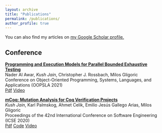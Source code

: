```yaml
---
layout: archive
title: "Publications"
permalink: /publications/
author_profile: true
---
```


You can also find my articles on <u><a href="https://scholar.google.com/citations?user=YBZt0-AAAAAJ&hl=en">my Google Scholar profile</a>.</u>

## Conference ##
[**Programming and Execution Models for Parallel Bounded Exhaustive Testing**](https://dl.acm.org/doi/10.1145/3485543)<br/>
Nader Al Awar, *Kush Jain*, Christopher J. Rossbach, Milos Gligoric  
Conference on Object-Oriented Programming, Systems, Languages, and Applications (OOPSLA 2021)<br/>
[Pdf](https://users.ece.utexas.edu/~gligoric/papers/AlAwarETAL21Tempo.pdf)
[Video](https://www.youtube.com/watch?v=AiWmULuZ8mY)

[**mCoq: Mutation Analysis for Coq Verification Projects**](https://ieeexplore.ieee.org/document/9270399)<br/>
*Kush Jain*, Karl Palmskog, Ahmet Celik, Emilio Jesús Gallego Arias, Milos Gligoric  
Proceedings of the 42nd International Conference on Software Engineering (ICSE 2020)<br/>
[Pdf](http://users.ece.utexas.edu/~gligoric/papers/JainETAL20mCoqTool.pdf)
[Code](https://github.com/EngineeringSoftware/mcoq)
[Video](https://www.youtube.com/watch?v=rx3353HbeVY)
